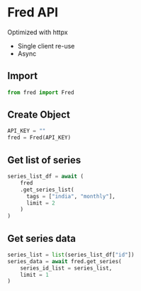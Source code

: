 # Fred API

Optimized with httpx

- Single client re-use
- Async

## Import

```python
from fred import Fred
```

## Create Object

```python
API_KEY = ""
fred = Fred(API_KEY)
```

## Get list of series

```python
series_list_df = await (
    fred
    .get_series_list(
      tags = ["india", "monthly"],
      limit = 2
    )
)
```

## Get series data

```python
series_list = list(series_list_df["id"])
series_data = await fred.get_series(
    series_id_list = series_list,
    limit = 1
)
```